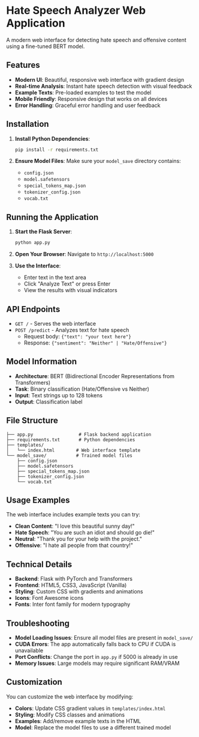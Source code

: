 # Hate Speech Analyzer Web Application

A modern web interface for detecting hate speech and offensive content using a fine-tuned BERT model.

## Features

- **Modern UI**: Beautiful, responsive web interface with gradient design
- **Real-time Analysis**: Instant hate speech detection with visual feedback
- **Example Texts**: Pre-loaded examples to test the model
- **Mobile Friendly**: Responsive design that works on all devices
- **Error Handling**: Graceful error handling and user feedback

## Installation

1. **Install Python Dependencies**:
   ```bash
   pip install -r requirements.txt
   ```

2. **Ensure Model Files**: Make sure your `model_save` directory contains:
   - `config.json`
   - `model.safetensors`
   - `special_tokens_map.json`
   - `tokenizer_config.json`
   - `vocab.txt`

## Running the Application

1. **Start the Flask Server**:
   ```bash
   python app.py
   ```

2. **Open Your Browser**: Navigate to `http://localhost:5000`

3. **Use the Interface**:
   - Enter text in the text area
   - Click "Analyze Text" or press Enter
   - View the results with visual indicators

## API Endpoints

- `GET /` - Serves the web interface
- `POST /predict` - Analyzes text for hate speech
  - Request body: `{"text": "your text here"}`
  - Response: `{"sentiment": "Neither" | "Hate/Offensive"}`

## Model Information

- **Architecture**: BERT (Bidirectional Encoder Representations from Transformers)
- **Task**: Binary classification (Hate/Offensive vs Neither)
- **Input**: Text strings up to 128 tokens
- **Output**: Classification label

## File Structure

```
├── app.py                 # Flask backend application
├── requirements.txt       # Python dependencies
├── templates/
│   └── index.html        # Web interface template
└── model_save/           # Trained model files
    ├── config.json
    ├── model.safetensors
    ├── special_tokens_map.json
    ├── tokenizer_config.json
    └── vocab.txt
```

## Usage Examples

The web interface includes example texts you can try:

- **Clean Content**: "I love this beautiful sunny day!"
- **Hate Speech**: "You are such an idiot and should go die!"
- **Neutral**: "Thank you for your help with the project."
- **Offensive**: "I hate all people from that country!"

## Technical Details

- **Backend**: Flask with PyTorch and Transformers
- **Frontend**: HTML5, CSS3, JavaScript (Vanilla)
- **Styling**: Custom CSS with gradients and animations
- **Icons**: Font Awesome icons
- **Fonts**: Inter font family for modern typography

## Troubleshooting

- **Model Loading Issues**: Ensure all model files are present in `model_save/`
- **CUDA Errors**: The app automatically falls back to CPU if CUDA is unavailable
- **Port Conflicts**: Change the port in `app.py` if 5000 is already in use
- **Memory Issues**: Large models may require significant RAM/VRAM

## Customization

You can customize the web interface by modifying:
- **Colors**: Update CSS gradient values in `templates/index.html`
- **Styling**: Modify CSS classes and animations
- **Examples**: Add/remove example texts in the HTML
- **Model**: Replace the model files to use a different trained model
